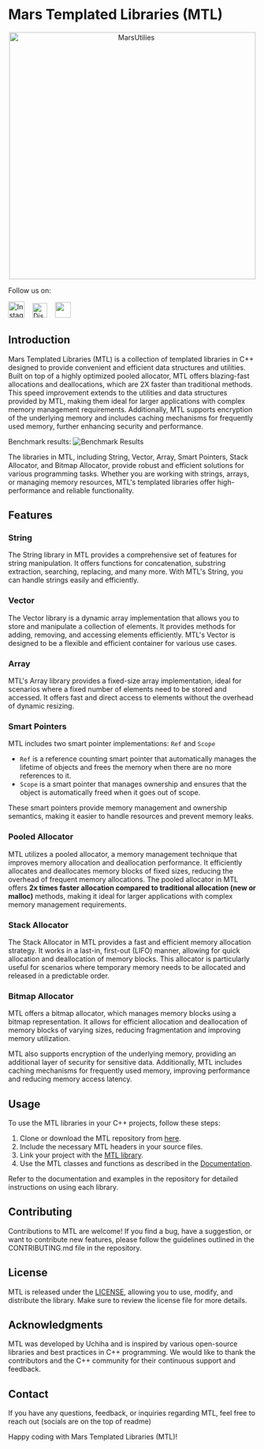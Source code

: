 # Mars Templated Libraries (MTL)

<p align="center"><img width="500" alt="MarsUtilies" src="https://github.com/VikramSGIT/MTL/assets/49726816/957269aa-20fd-4aa8-9a82-d7b2e06ae8d1"></p>

Follow us on:

 [<img src="https://cdn.cdnlogo.com/logos/i/4/instagram.svg" height="33" alt="Instagram">](https://instagram.com/uchiha_coder?igshid=NGExMmI2YTkyZg==)
 &nbsp;&nbsp;
[<img src="https://assets-global.website-files.com/6257adef93867e50d84d30e2/636e0a6a49cf127bf92de1e2_icon_clyde_blurple_RGB.png" height="30" alt="Discord">](https://discord.gg/xTdkh8cv)
 &nbsp;&nbsp;
[<img src="https://upload.wikimedia.org/wikipedia/commons/8/82/Telegram_logo.svg" height="32">](https://telegram.me/uchiha_coder)


## Introduction

Mars Templated Libraries (MTL) is a collection of templated libraries in C++ designed to provide convenient and efficient data structures and utilities. Built on top of a highly optimized pooled allocator, MTL offers blazing-fast allocations and deallocations, which are 2X faster than traditional methods. This speed improvement extends to the utilities and data structures provided by MTL, making them ideal for larger applications with complex memory management requirements. Additionally, MTL supports encryption of the underlying memory and includes caching mechanisms for frequently used memory, further enhancing security and performance.

Benchmark results:
![Benchmark Results](https://github.com/VikramSGIT/MTL/assets/49726816/f3b0bc13-c810-4ab5-860a-11f1943734d9)

The libraries in MTL, including String, Vector, Array, Smart Pointers, Stack Allocator, and Bitmap Allocator, provide robust and efficient solutions for various programming tasks. Whether you are working with strings, arrays, or managing memory resources, MTL's templated libraries offer high-performance and reliable functionality.

## Features

### String

The String library in MTL provides a comprehensive set of features for string manipulation. It offers functions for concatenation, substring extraction, searching, replacing, and many more. With MTL's String, you can handle strings easily and efficiently.

### Vector

The Vector library is a dynamic array implementation that allows you to store and manipulate a collection of elements. It provides methods for adding, removing, and accessing elements efficiently. MTL's Vector is designed to be a flexible and efficient container for various use cases.

### Array

MTL's Array library provides a fixed-size array implementation, ideal for scenarios where a fixed number of elements need to be stored and accessed. It offers fast and direct access to elements without the overhead of dynamic resizing.

### Smart Pointers

MTL includes two smart pointer implementations: `Ref` and `Scope`

- `Ref` is a reference counting smart pointer that automatically manages the lifetime of objects and frees the memory when there are no more references to it.
- `Scope` is a smart pointer that manages ownership and ensures that the object is automatically freed when it goes out of scope.

These smart pointers provide memory management and ownership semantics, making it easier to handle resources and prevent memory leaks.

### Pooled Allocator

MTL utilizes a pooled allocator, a memory management technique that improves memory allocation and deallocation performance. It efficiently allocates and deallocates memory blocks of fixed sizes, reducing the overhead of frequent memory allocations. The pooled allocator in MTL offers **2x times faster allocation compared to traditional allocation (new or malloc)** methods, making it ideal for larger applications with complex memory management requirements.

### Stack Allocator

The Stack Allocator in MTL provides a fast and efficient memory allocation strategy. It works in a last-in, first-out (LIFO) manner, allowing for quick allocation and deallocation of memory blocks. This allocator is particularly useful for scenarios where temporary memory needs to be allocated and released in a predictable order.

### Bitmap Allocator

MTL offers a bitmap allocator, which manages memory blocks using a bitmap representation. It allows for efficient allocation and deallocation of memory blocks of varying sizes, reducing fragmentation and improving memory utilization.

MTL also supports encryption of the underlying memory, providing an additional layer of security for sensitive data. Additionally, MTL includes caching mechanisms for frequently used memory, improving performance and reducing memory access latency.

## Usage

To use the MTL libraries in your C++ projects, follow these steps:

1. Clone or download the MTL repository from [here](https://github.com/VikramSGIT/MTL).
2. Include the necessary MTL headers in your source files.
3. Link your project with the [MTL library](https://github.com/VikramSGIT/MTL/releases/tag/Release).
4. Use the MTL classes and functions as described in the [Documentation]().

Refer to the documentation and examples in the repository for detailed instructions on using each library.

## Contributing

Contributions to MTL are welcome! If you find a bug, have a suggestion, or want to contribute new features, please follow the guidelines outlined in the CONTRIBUTING.md file in the repository.

## License

MTL is released under the [LICENSE](https://github.com/VikramSGIT/MTL/blob/master/LICENSE), allowing you to use, modify, and distribute the library. Make sure to review the license file for more details.

## Acknowledgments

MTL was developed by Uchiha and is inspired by various open-source libraries and best practices in C++ programming. We would like to thank the contributors and the C++ community for their continuous support and feedback.

## Contact

If you have any questions, feedback, or inquiries regarding MTL, feel free to reach out (socials are on the top of readme)


Happy coding with Mars Templated Libraries (MTL)!
